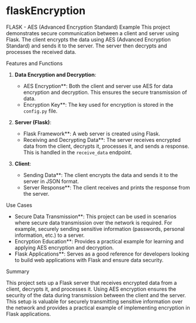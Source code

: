 # flaskEncryption
FLASK - AES (Advanced Encryption Standard) Example
This project demonstrates secure communication between a client and server using Flask. The client encrypts the data using AES (Advanced Encryption Standard) and sends it to the server. The server then decrypts and processes the received data.

Features and Functions

1. **Data Encryption and Decryption**:
   - AES Encryption**: Both the client and server use AES for data encryption and decryption. This ensures the secure transmission of data.
   - Encryption Key**: The key used for encryption is stored in the `config.py` file.

2. **Server (Flask)**:
   - Flask Framework**: A web server is created using Flask.
   - Receiving and Decrypting Data**: The server receives encrypted data from the client, decrypts it, processes it, and sends a response. This is handled in the `receive_data` endpoint.

3. **Client**:
   - Sending Data**: The client encrypts the data and sends it to the server in JSON format.
   - Server Response**: The client receives and prints the response from the server.

Use Cases

- Secure Data Transmission**: This project can be used in scenarios where secure data transmission over the network is required. For example, securely sending sensitive information (passwords, personal information, etc.) to a server.
- Encryption Education**: Provides a practical example for learning and applying AES encryption and decryption.
- Flask Applications**: Serves as a good reference for developers looking to build web applications with Flask and ensure data security.

Summary

This project sets up a Flask server that receives encrypted data from a client, decrypts it, and processes it. Using AES encryption ensures the security of the data during transmission between the client and the server. This setup is valuable for securely transmitting sensitive information over the network and provides a practical example of implementing encryption in Flask applications.
